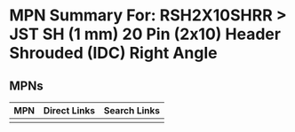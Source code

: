 



# MPN Summary For: RSH2X10SHRR > JST SH (1 mm) 20 Pin (2x10) Header Shrouded (IDC) Right Angle

## MPNs
  

|MPN|Direct Links|Search Links|
| :--- | :--- | :--- |
||||
